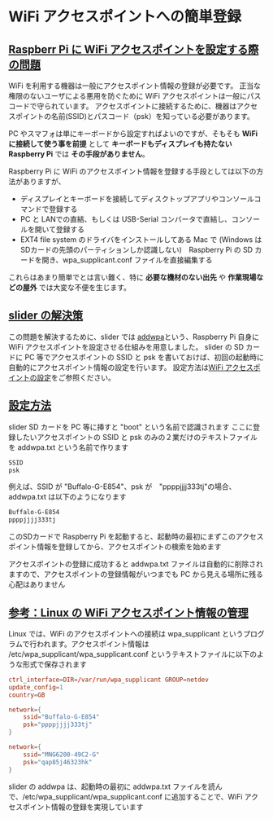 # WiFi アクセスポイントへの簡単登録

## <u>Raspberr Pi に WiFi アクセスポイントを設定する際の問題</u>

WiFi を利用する機器は一般にアクセスポイント情報の登録が必要です。
正当な権限のないユーザによる悪用を防ぐために WiFi アクセスポイントは一般にパスコードで守られています。
アクセスポイントに接続するために、機器はアクセスポイントの名前(SSID)とパスコード（psk）を知っている必要があります。

PC やスマフォは単にキーボードから設定すればよいのですが、そもそも **WiFi に接続して使う事を前提** として **キーボードもディスプレイも持たない Raspberry Pi** では **その手段がありません**。

Raspberry Pi に WiFi のアクセスポイント情報を登録する手段としては以下の方法がありますが、

- ディスプレイとキーボードを接続してディスクトップアプリやコンソールコマンドで登録する
- PC と LANでの直結、もしくは USB-Serial コンバータで直結し、コンソールを開いて登録する
- EXT4 file system のドライバをインストールしてある Mac で (Windows は SDカードの先頭のパーティションしか認識しない)　Raspberry Pi の SD カードを開き、wpa_supplicant.conf ファイルを直接編集する

これらはあまり簡単でとは言い難く、特に **必要な機材のない出先** や **作業現場などの屋外** では大変な不便を生じます。

## <u>slider の解決策</u>

この問題を解決するために、slider では [addwpa](https://github.com/UedaTakeyuki/addwpa)という、Raspberry Pi 自身に WiFi アクセスポイントを設定させる仕組みを用意しました。
slider の SD カードに PC 等でアクセスポイントの SSID と psk を書いておけば、初回の起動時に自動的にアクセスポイント情報の設定を行います。
設定方法は[WiFi アクセスポイントの設定](addwpa_howto.md)をご参照ください。

## <u>設定方法</u>
slider SD カードを PC 等に挿すと "boot" という名前で認識されます
ここに登録したいアクセスポイントの SSID と psk のみの２業だけのテキストファイルを addwpa.txt という名前で作ります

```bash:/boot/addwpa.txt
SSID
psk
```

例えば、SSID が "Buffalo-G-E854"、psk が　"ppppjjjj333tj"の場合、addwpa.txt は以下のようになります

```bash:/boot/addwpa.txt
Buffalo-G-E854
ppppjjjj333tj
```

このSDカードで Raspberry Pi を起動すると、起動時の最初にまずこのアクセスポイント情報を登録してから、アクセスポイントの検索を始めます

アクセスポイントの登録に成功すると addwpa.txt ファイルは自動的に削除されますので、アクセスポイントの登録情報がいつまでも PC から見える場所に残る心配はありません

## <u>参考：Linux の WiFi アクセスポイント情報の管理</u>
Linux では、WiFi のアクセスポイントへの接続は wpa_supplicant というプログラムで行われます。アクセスポイント情報は /etc/wpa_supplicant/wpa_supplicant.conf というテキストファイルに以下のような形式で保存されます

```bash:/etc/wpa_supplicant/wpa_supplicant.conf
ctrl_interface=DIR=/var/run/wpa_supplicant GROUP=netdev
update_config=1
country=GB

network={
	ssid="Buffalo-G-E854"
	psk="ppppjjjj333tj"
}

network={
	ssid="MNG6200-49C2-G"
	psk="qap85j46323hk"
}
```

slider の addwpa は、起動時の最初に addwpa.txt ファイルを読んで、/etc/wpa_supplicant/wpa_supplicant.conf に追加することで、WiFi アクセスポイント情報の登録を実現しています
